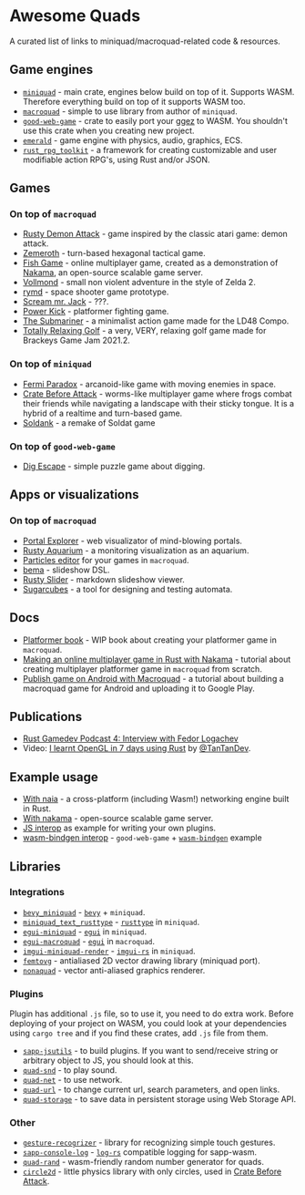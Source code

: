 # Awesome Quads

A curated list of links to miniquad/macroquad-related code & resources.

## Game engines

- [`miniquad`](https://github.com/not-fl3/miniquad) - main crate, engines below build on top of it. Supports WASM. Therefore everything build on top of it supports WASM too.
- [`macroquad`](https://github.com/not-fl3/macroquad) - simple to use library from author of `miniquad`.
- [`good-web-game`](https://github.com/not-fl3/good-web-game) - crate to easily port your [ggez](https://github.com/ggez/ggez) to WASM. You shouldn't use this crate when you creating new project.
- [`emerald`](https://github.com/Bombfuse/emerald) - game engine with physics, audio, graphics, ECS.
- [`rust_rpg_toolkit`](https://github.com/olefasting/rust_rpg_toolkit) - a framework for creating customizable and user modifiable action RPG's, using Rust and/or JSON.

## Games

### On top of `macroquad`

- [Rusty Demon Attack](https://github.com/TanTanDev/rusty_demon_attack) - game inspired by the classic atari game: demon attack.
- [Zemeroth](https://github.com/ozkriff/zemeroth) - turn-based hexagonal tactical game.
- [Fish Game](https://github.com/heroiclabs/fishgame-macroquad) - online multiplayer game, created as a demonstration of [Nakama](https://heroiclabs.com/), an open-source scalable game server.
- [Vollmond](https://puppetmaster.itch.io/vollmond) - small non violent adventure in the style of Zelda 2.
- [rymd](https://profan.itch.io/rymd) - space shooter game prototype.
- [Scream mr. Jack](https://kakoeimon.itch.io/scream-mr-jack) - ???.
- [Power Kick](https://kakoeimon.itch.io/power-kick) - platformer fighting game.
- [The Submariner](https://kettlecorn.itch.io/submariner) - a minimalist action game made for the LD48 Compo.
- [Totally Relaxing Golf](https://r3s.itch.io/totally-relaxing-golf) - a very, VERY, relaxing golf game made for Brackeys Game Jam 2021.2.

### On top of `miniquad`

- [Fermi Paradox](https://github.com/tversteeg/ld46) - arcanoid-like game with moving enemies in space.
- [Crate Before Attack](https://cratebeforeattack.com) - worms-like multiplayer game where frogs combat their friends while navigating a landscape with their sticky tongue. It is a hybrid of a realtime and turn-based game. 
- [Soldank](https://github.com/smokku/soldank) - a remake of Soldat game

### On top of `good-web-game`

- [Dig Escape](https://github.com/TanTanDev/DigEscape) - simple puzzle game about digging.
 
## Apps or visualizations

### On top of `macroquad`

- [Portal Explorer](https://github.com/optozorax/portal) - web visualizator of mind-blowing portals.
- [Rusty Aquarium](https://github.com/ollej/rusty-aquarium) - a monitoring visualization as an aquarium.
- [Particles editor](https://github.com/not-fl3/particles-editor) for your games in `macroquad`.
- [bema](https://github.com/yazgoo/bema) - slideshow DSL.
- [Rusty Slider](https://github.com/ollej/rusty-slider) - markdown slideshow viewer.
- [Sugarcubes](https://github.com/henryksloan/sugarcubes) - a tool for designing and testing automata.

## Docs

- [Platformer book](https://github.com/not-fl3/platformer-book) - WIP book about creating your platformer game in `macroquad`.
- [Making an online multiplayer game in Rust with Nakama](https://heroiclabs.com/blog/tutorials/rust-fishgame/) - tutorial about creating multiplayer platformer game in `macroquad` from scratch.
- [Publish game on Android with Macroquad](https://macroquad.rs/tutorials/android) - a tutorial about building a macroquad game for Android and uploading it to Google Play.

## Publications

- [Rust Gamedev Podcast 4: Interview with Fedor Logachev](https://rustgamedev.com/episodes/interview-with-fedor-logachev)
- Video: [I learnt OpenGL in 7 days using Rust](https://youtube.com/watch?v=KEQIWqSq42k) by [@TanTanDev](https://github.com/TanTanDev/).

## Example usage

- [With naia](https://github.com/naia-rs/naia-macroquad-example) - a cross-platform (including Wasm!) networking engine built in Rust.
- [With nakama](https://github.com/heroiclabs/fishgame-macroquad) - open-source scalable game server.
- [JS interop](https://github.com/not-fl3/miniquad-js-interop-demo) as example for writing your own plugins.
- [wasm-bindgen interop](https://github.com/smokku/gwg-bindgen) - `good-web-game` + [`wasm-bindgen`](https://github.com/rustwasm/wasm-bindgen) example

## Libraries

### Integrations

- [`bevy_miniquad`](https://github.com/smokku/bevy_miniquad) - [`bevy`](https://github.com/bevyengine/bevy) + `miniquad`.
- [`miniquad_text_rusttype`](https://github.com/not-fl3/miniquad_text_rusttype) - [`rusttype`](https://github.com/redox-os/rusttype) in `miniquad`.
- [`egui-miniquad`](https://github.com/not-fl3/egui-miniquad) - [`egui`](https://github.com/emilk/egui) in `miniquad`.
- [`egui-macroquad`](https://github.com/optozorax/egui-macroquad) - [`egui`](https://github.com/emilk/egui) in `macroquad`.
- [`imgui-miniquad-render`](https://github.com/not-fl3/imgui-miniquad-render) - [`imgui-rs`](https://github.com/imgui-rs/imgui-rs) in `miniquad`.
- [`femtovg`](https://github.com/smokku/femtovg) - antialiased 2D vector drawing library (miniquad port).
- [`nonaquad`](https://github.com/nokola/nonaquad) - vector anti-aliased graphics renderer.

### Plugins

Plugin has additional `.js` file, so to use it, you need to do extra work. Before deploying of your project on WASM, you could look at your dependencies using `cargo tree` and if you find these crates, add `.js` file from them.

* [`sapp-jsutils`](https://github.com/not-fl3/sapp-jsutils/) - to build plugins. If you want to send/receive string or arbitrary object to JS, you should look at this.
* [`quad-snd`](https://github.com/not-fl3/quad-snd) - to play sound.
* [`quad-net`](https://github.com/not-fl3/quad-net) - to use network.
* [`quad-url`](https://github.com/optozorax/quad-url) - to change current url, search parameters, and open links.
* [`quad-storage`](https://github.com/optozorax/quad-storage) - to save data in persistent storage using Web Storage API.

### Other

- [`gesture-recogrizer`](https://github.com/optozorax/gesture-recognizer) - library for recognizing simple touch gestures.
- [`sapp-console-log`](https://github.com/canadaduane/sapp-console-log) - [`log-rs`](https://github.com/rust-lang/log) compatible logging for sapp-wasm.
- [`quad-rand`](https://github.com/not-fl3/quad-rand) - wasm-friendly random number generator for quads.
- [`circle2d`](https://github.com/koalefant/circle2d) - little physics library with only circles, used in [Crate Before Attack](https://cratebeforeattack.com).
